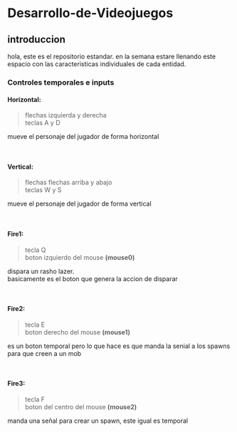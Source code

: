 # Desarrollo-de-Videojuegos


## introduccion

hola, este es el repositorio estandar.
en la semana estare llenando este espacio con las caracteristicas individuales de cada entidad.

### Controles temporales e inputs 

#### Horizontal:  
> flechas izquierda y derecha  
> teclas A y D

mueve el personaje del jugador de forma horizontal

<br> 

#### Vertical:  
> flechas flechas arriba y abajo  
> teclas W y S 

mueve el personaje del jugador de forma vertical

<br> 


#### Fire1:  
> tecla Q  
>  boton izquierdo del mouse **(mouse0)**

dispara un rasho lazer.  
basicamente es el boton que genera la accion de disparar

<br> 


#### Fire2:  
> tecla E  
>  boton derecho del mouse **(mouse1)**

es un boton temporal pero lo que hace es que manda la senial a los spawns para que creen a un mob 


<br> 

#### Fire3:  
> tecla F  
>  boton del centro del mouse **(mouse2)**

manda una señal para crear un spawn, este igual es temporal

<br> 
